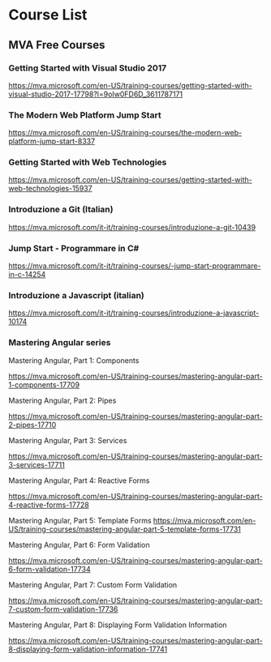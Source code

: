# Course List

## MVA Free Courses

### Getting Started with Visual Studio 2017

https://mva.microsoft.com/en-US/training-courses/getting-started-with-visual-studio-2017-17798?l=9oIw0FD6D_3611787171

### The Modern Web Platform Jump Start

https://mva.microsoft.com/en-US/training-courses/the-modern-web-platform-jump-start-8337

### Getting Started with Web Technologies

https://mva.microsoft.com/en-US/training-courses/getting-started-with-web-technologies-15937


### Introduzione a Git (Italian)

https://mva.microsoft.com/it-it/training-courses/introduzione-a-git-10439

### Jump Start - Programmare in C#

https://mva.microsoft.com/it-it/training-courses/-jump-start-programmare-in-c-14254


### Introduzione a Javascript (italian)

https://mva.microsoft.com/it-it/training-courses/introduzione-a-javascript-10174


### Mastering Angular series

Mastering Angular, Part 1: Components

https://mva.microsoft.com/en-US/training-courses/mastering-angular-part-1-components-17709

Mastering Angular, Part 2: Pipes

https://mva.microsoft.com/en-US/training-courses/mastering-angular-part-2-pipes-17710

Mastering Angular, Part 3: Services

https://mva.microsoft.com/en-US/training-courses/mastering-angular-part-3-services-17711

Mastering Angular, Part 4: Reactive Forms

https://mva.microsoft.com/en-US/training-courses/mastering-angular-part-4-reactive-forms-17728

Mastering Angular, Part 5: Template Forms
https://mva.microsoft.com/en-US/training-courses/mastering-angular-part-5-template-forms-17731

Mastering Angular, Part 6: Form Validation

https://mva.microsoft.com/en-US/training-courses/mastering-angular-part-6-form-validation-17734

Mastering Angular, Part 7: Custom Form Validation

https://mva.microsoft.com/en-US/training-courses/mastering-angular-part-7-custom-form-validation-17736

Mastering Angular, Part 8: Displaying Form Validation Information

https://mva.microsoft.com/en-US/training-courses/mastering-angular-part-8-displaying-form-validation-information-17741

